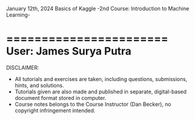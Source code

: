 January 12th, 2024
Basics of Kaggle
-2nd Course: Introduction to Machine Learning-

=======================
User: James Surya Putra
=======================

DISCLAIMER:
- All tutorials and exercises are taken, including questions, submissions, hints, and solutions.
- Tutorials given are also made and published in separate, digital-based document format stored in computer.
- Course notes belongs to the Course Instructor (Dan Becker), no copyright infringement intended.
